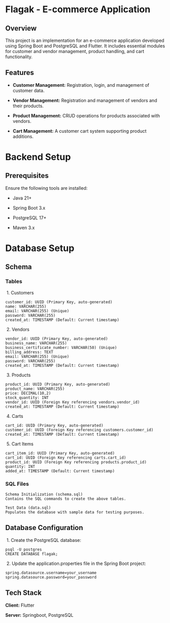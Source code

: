 # Flagak -  E-commerce Application

## Overview

This project is an implementation for an e-commerce application developed using Spring Boot and PostgreSQL and Flutter. It includes essential modules for customer and vendor management, product handling, and cart functionality.

## Features

- **Customer Management:** Registration, login, and management of customer data.

- **Vendor Management:** Registration and management of vendors and their products.

- **Product Management:** CRUD operations for products associated with vendors.

- **Cart Management:** A customer cart system supporting product additions.


# Backend Setup

## Prerequisites

Ensure the following tools are installed:

- Java 21+

- Spring Boot 3.x

- PostgreSQL 17+

- Maven 3.x

# Database Setup

## Schema

### Tables

&nbsp;1. Customers
```
customer_id: UUID (Primary Key, auto-generated)
name: VARCHAR(255)
email: VARCHAR(255) (Unique)
password: VARCHAR(255)
created_at: TIMESTAMP (Default: Current timestamp)
```

&nbsp;2. Vendors
```
vendor_id: UUID (Primary Key, auto-generated)
business_name: VARCHAR(255)
business_certificate_number: VARCHAR(50) (Unique)
billing_address: TEXT
email: VARCHAR(255) (Unique)
password: VARCHAR(255)
created_at: TIMESTAMP (Default: Current timestamp)
```

&nbsp;3. Products
```
product_id: UUID (Primary Key, auto-generated)
product_name: VARCHAR(255)
price: DECIMAL(10,2)
stock_quantity: INT
vendor_id: UUID (Foreign Key referencing vendors.vendor_id)
created_at: TIMESTAMP (Default: Current timestamp)
```

&nbsp;4. Carts
```
cart_id: UUID (Primary Key, auto-generated)
customer_id: UUID (Foreign Key referencing customers.customer_id)
created_at: TIMESTAMP (Default: Current timestamp)
```

&nbsp;5. Cart Items
```
cart_item_id: UUID (Primary Key, auto-generated)
cart_id: UUID (Foreign Key referencing carts.cart_id)
product_id: UUID (Foreign Key referencing products.product_id)
quantity: INT
added_at: TIMESTAMP (Default: Current timestamp)
```

### SQL Files
```
Schema Initialization (schema.sql)
Contains the SQL commands to create the above tables.
```
```
Test Data (data.sql)
Populates the database with sample data for testing purposes.
```

## Database Configuration

&nbsp;1. Create the PostgreSQL database:
```
psql -U postgres
CREATE DATABASE flagak;
```
&nbsp;2. Update the application.properties file in the Spring Boot project:
```
spring.datasource.username=your_username
spring.datasource.password=your_password
```

## Tech Stack

**Client:** Flutter

**Server:** Springboot, PostgreSQL

